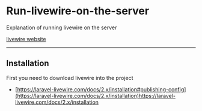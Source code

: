 # Run-livewire-on-the-server
Explanation of running livewire on the server

[livewire website](https://laravel-livewire.com/)

-----------


## Installation

First you need to download livewire into the project

 - [https://laravel-livewire.com/docs/2.x/installation#publishing-config](https://laravel-livewire.com/docs/2.x/installation)https://laravel-livewire.com/docs/2.x/installation
    
